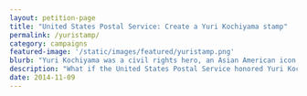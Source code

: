 ```yaml
---
layout: petition-page
title: "United States Postal Service: Create a Yuri Kochiyama stamp"
permalink: /yuristamp/
category: campaigns
featured-image: '/static/images/featured/yuristamp.png'
blurb: "Yuri Kochiyama was a civil rights hero, an Asian American icon, and a legendary letter writer."
description: "What if the United States Postal Service honored Yuri Kochiyama's life and legacy with a commemorative United States postage stamp? Now, that would be something to write home about!"
date: 2014-11-09
---
```

<link href='https://actionnetwork.org/css/style-embed-whitelabel-v3.css' rel='stylesheet' type='text/css' /><script src='https://actionnetwork.org/widgets/v3/petition/united-states-postal-service-create-a-yuri-kochiyama-stamp?format=js&source=widget&style=full'></script><div id='can-petition-area-united-states-postal-service-create-a-yuri-kochiyama-stamp' style='width: 100%'><!-- this div is the target for our HTML insertion --></div>